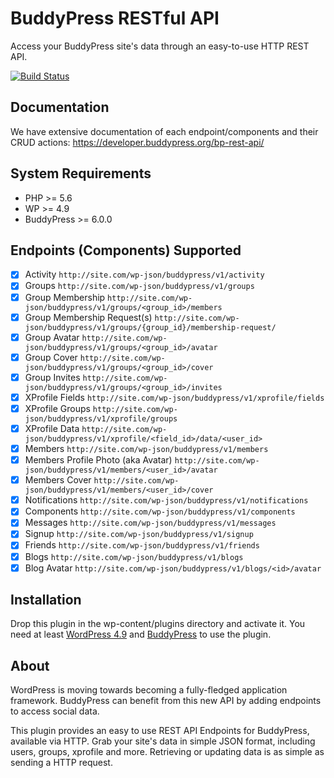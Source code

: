 # BuddyPress RESTful API

Access your BuddyPress site's data through an easy-to-use HTTP REST API.

[![Build Status](https://travis-ci.org/buddypress/BP-REST.svg?branch=master)](https://travis-ci.org/buddypress/BP-REST)

## Documentation

We have extensive documentation of each endpoint/components and their CRUD actions: https://developer.buddypress.org/bp-rest-api/

## System Requirements

* PHP >= 5.6
* WP >= 4.9
* BuddyPress >= 6.0.0

## Endpoints (Components) Supported

- [x] Activity `http://site.com/wp-json/buddypress/v1/activity`
- [x] Groups `http://site.com/wp-json/buddypress/v1/groups`
- [x] Group Membership `http://site.com/wp-json/buddypress/v1/groups/<group_id>/members`
- [x] Group Membership Request(s) `http://site.com/wp-json/buddypress/v1/groups/{group_id}/membership-request/`
- [x] Group Avatar `http://site.com/wp-json/buddypress/v1/groups/<group_id>/avatar`
- [x] Group Cover `http://site.com/wp-json/buddypress/v1/groups/<group_id>/cover`
- [x] Group Invites `http://site.com/wp-json/buddypress/v1/groups/<group_id>/invites`
- [x] XProfile Fields `http://site.com/wp-json/buddypress/v1/xprofile/fields`
- [x] XProfile Groups `http://site.com/wp-json/buddypress/v1/xprofile/groups`
- [x] XProfile Data `http://site.com/wp-json/buddypress/v1/xprofile/<field_id>/data/<user_id>`
- [x] Members `http://site.com/wp-json/buddypress/v1/members`
- [x] Members Profile Photo (aka Avatar) `http://site.com/wp-json/buddypress/v1/members/<user_id>/avatar`
- [x] Members Cover `http://site.com/wp-json/buddypress/v1/members/<user_id>/cover`
- [x] Notifications `http://site.com/wp-json/buddypress/v1/notifications`
- [x] Components `http://site.com/wp-json/buddypress/v1/components`
- [x] Messages `http://site.com/wp-json/buddypress/v1/messages`
- [x] Signup `http://site.com/wp-json/buddypress/v1/signup`
- [x] Friends `http://site.com/wp-json/buddypress/v1/friends`
- [x] Blogs `http://site.com/wp-json/buddypress/v1/blogs`
- [x] Blog Avatar `http://site.com/wp-json/buddypress/v1/blogs/<id>/avatar`

## Installation

Drop this plugin in the wp-content/plugins directory and activate it. You need at least [WordPress 4.9](https://wordpress.org/download/) and [BuddyPress](https://buddypress.org/download/) to use the plugin.

## About

WordPress is moving towards becoming a fully-fledged application framework. BuddyPress can benefit from this new API by adding endpoints to access social data.

This plugin provides an easy to use REST API Endpoints for BuddyPress, available via HTTP. Grab your
site's data in simple JSON format, including users, groups, xprofile and more.
Retrieving or updating data is as simple as sending a HTTP request.
